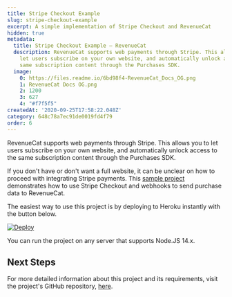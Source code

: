 ```yaml
---
title: Stripe Checkout Example
slug: stripe-checkout-example
excerpt: A simple implementation of Stripe Checkout and RevenueCat
hidden: true
metadata:
  title: Stripe Checkout Example – RevenueCat
  description: RevenueCat supports web payments through Stripe. This allows you to
    let users subscribe on your own website, and automatically unlock access to the
    same subscription content through the Purchases SDK.
  image:
    0: https://files.readme.io/6bd98f4-RevenueCat_Docs_OG.png
    1: RevenueCat Docs OG.png
    2: 1200
    3: 627
    4: "#f7f5f5"
createdAt: '2020-09-25T17:58:22.048Z'
category: 648c78a7ec91de0019fd4f79
order: 6
---
```

RevenueCat supports web payments through Stripe. This allows you to let users subscribe on your own website, and automatically unlock access to the same subscription content through the Purchases SDK.

If you don't have or don't want a full website, it can be unclear on how to proceed with integrating Stripe payments. This [sample project](https://github.com/RevenueCat-Samples/stripe-no-website-example) demonstrates how to use Stripe Checkout and webhooks to send purchase data to RevenueCat.

The easiest way to use this project is by deploying to Heroku instantly with the button below.

[![Deploy](https://www.herokucdn.com/deploy/button.svg)](https://heroku.com/deploy?template=https://github.com/RevenueCat-Samples/stripe-no-website-example)

You can run the project on any server that supports Node.JS 14.x. 

## Next Steps

For more detailed information about this project and its requirements, visit the project's GitHub repository, [here](https://github.com/RevenueCat-Samples/stripe-no-website-example).